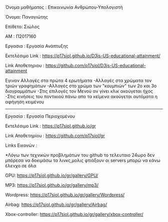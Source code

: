 Όνομα μαθήματος : Επικοινωνία Ανθρώπου-Υπολογιστή

Όνομα: Παναγιώτης

Επίθετο: Σιώλος

ΑΜ : Π2017160

Εργασια : Εργασία Ανάπτυξης

Εκτελέσιμο Link : https://p17siol.github.io/D3js-US-educational-attainment/

Link Αποθετηριου : https://github.com/p17siol/D3js-US-educational-attainment

Εγιναν Αλλαγές στα πρώτα 4 ερωτήματα 
-Αλλαγές στα χρώματα τον τριών γραφημάτων
-Αλλαγές στο χρώμα των "κουμπιών" των 2ο και 3ο διαγραμμάτων 
-Στις επιλογές τον Μενού αν γίνει κλικ ακούγεται ήχος
-Στις κινήσεις του ποντικιού πάνω απο τα κείμενα ακούγεται αυτόματα η αφήγηση κειμένου



_____________________________________________________


Εργασία : Εργασία Περιοχομένου

Εκτελέσιμο Link : https://p17siol.github.io/gr

Link Αποθετηρίου : https://github.com/p17siol/gr



Links Εικονών :

*Λόγω των τεχνικών προβλημάτων του github το τελευταιο 24ωρο δεν μπόρεσα να δοκιμάσω τα λινκς,μολις φτιάξουν οι servers μπορώ να κάνω έλενχο σε όλα

GPU: https://p17siol.github.io/gr/gallery/GPU/

MP3: https://p17siol.github.io/gr/gallery/mp3/

Wordpress: https://p17siol.github.io/gr/gallery/Wordpress/

Airbag: https://p17siol.github.io/gr/gallery/Airbag/

Xbox-controller: https://p17siol.github.io/gr/gallery/xbox-controller/

